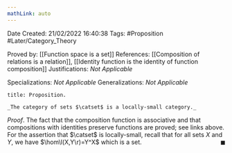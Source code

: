 ```yaml
---
mathLink: auto
---
```


<div class="topSpace"></div>

Date Created: 21/02/2022 16:40:38
Tags: #Proposition #Later/Category_Theory

Proved by: [[Function space is a set]]
References: [[Composition of relations is a relation]], [[Identity function is the identity of function composition]]
Justifications: _Not Applicable_

Specializations: _Not Applicable_
Generalizations: _Not Applicable_

``` ad-Proposition
title: Proposition.

_The category of sets $\catset$ is a locally-small category._

```

_Proof_. The fact that the composition function is associative and that compositions with identities preserve functions are proved; see links above. For the assertion that $\catset$ is locally-small, recall that for all sets $X$ and $Y$, we have $\hom\l(X,Y\r)=Y^X$ which is a set.<span style="float:right;">$\blacksquare$</span>
